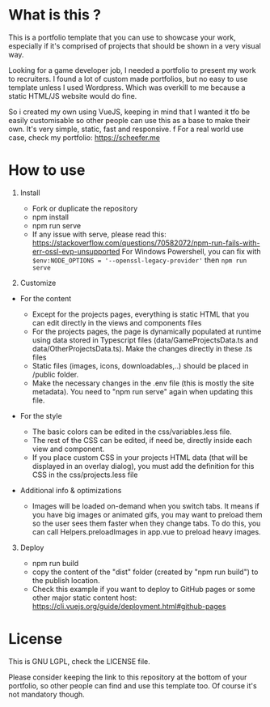 # What is this ?

This is a portfolio template that you can use to showcase your work, especially if it's comprised of projects that should be shown in a very visual way.

Looking for a game developer job, I needed a portfolio to present my work to recruiters. I found a lot of custom made portfolios, but no easy to use template unless I used Wordpress. Which was overkill to me because a static HTML/JS website would do fine.

So i created my own using VueJS, keeping in mind that I wanted it tfo be easily customisable so other people can use this as a base to make their own. It's very simple, static, fast and responsive.
f
For a real world use case, check my portfolio: https://scheefer.me

# How to use

1. Install

   - Fork or duplicate the repository
   - npm install
   - npm run serve
   - If any issue with serve, please read this: https://stackoverflow.com/questions/70582072/npm-run-fails-with-err-ossl-evp-unsupported For Windows Powershell, you can fix with `$env:NODE_OPTIONS = '--openssl-legacy-provider'` then `npm run serve`

2. Customize

- For the content

  - Except for the projects pages, everything is static HTML that you can edit directly in the views and components files
  - For the projects pages, the page is dynamically populated at runtime using data stored in Typescript files (data/GameProjectsData.ts and data/OtherProjectsData.ts). Make the changes directly in these .ts files
  - Static files (images, icons, downloadables,..) should be placed in /public folder.
  - Make the necessary changes in the .env file (this is mostly the site metadata). You need to "npm run serve" again when updating this file.

- For the style

  - The basic colors can be edited in the css/variables.less file.
  - The rest of the CSS can be edited, if need be, directly inside each view and component.
  - If you place custom CSS in your projects HTML data (that will be displayed in an overlay dialog), you must add the definition for this CSS in the css/projects.less file

- Additional info & optimizations
  - Images will be loaded on-demand when you switch tabs. It means if you have big images or animated gifs, you may want to preload them so the user sees them faster when they change tabs. To do this, you can call Helpers.preloadImages in app.vue to preload heavy images.

3. Deploy

   - npm run build
   - copy the content of the "dist" folder (created by "npm run build") to the publish location.
   - Check this example if you want to deploy to GitHub pages or some other major static content host: https://cli.vuejs.org/guide/deployment.html#github-pages

# License

This is GNU LGPL, check the LICENSE file.

Please consider keeping the link to this repository at the bottom of your portfolio, so other people can find and use this template too. Of course it's not mandatory though.
